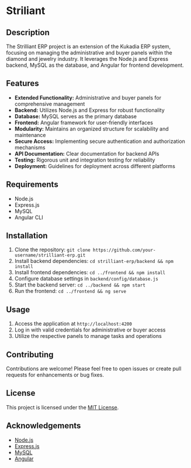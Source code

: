# Striliant

## Description
The Strilliant ERP project is an extension of the Kukadia ERP system, focusing on managing the administrative and buyer panels within the diamond and jewelry industry. It leverages the Node.js and Express backend, MySQL as the database, and Angular for frontend development.

## Features
- **Extended Functionality:** Administrative and buyer panels for comprehensive management
- **Backend:** Utilizes Node.js and Express for robust functionality
- **Database:** MySQL serves as the primary database
- **Frontend:** Angular framework for user-friendly interfaces
- **Modularity:** Maintains an organized structure for scalability and maintenance
- **Secure Access:** Implementing secure authentication and authorization mechanisms
- **API Documentation:** Clear documentation for backend APIs
- **Testing:** Rigorous unit and integration testing for reliability
- **Deployment:** Guidelines for deployment across different platforms

## Requirements
- Node.js
- Express.js
- MySQL
- Angular CLI

## Installation
1. Clone the repository: `git clone https://github.com/your-username/strilliant-erp.git`
2. Install backend dependencies: `cd strilliant-erp/backend && npm install`
3. Install frontend dependencies: `cd ../frontend && npm install`
4. Configure database settings in `backend/config/database.js`
5. Start the backend server: `cd ../backend && npm start`
6. Run the frontend: `cd ../frontend && ng serve`

## Usage
1. Access the application at `http://localhost:4200`
2. Log in with valid credentials for administrative or buyer access
3. Utilize the respective panels to manage tasks and operations

## Contributing
Contributions are welcome! Please feel free to open issues or create pull requests for enhancements or bug fixes.

## License
This project is licensed under the [MIT License](https://opensource.org/licenses/MIT).

## Acknowledgements
- [Node.js](https://nodejs.org/)
- [Express.js](https://expressjs.com/)
- [MySQL](https://www.mysql.com/)
- [Angular](https://angular.io/)
